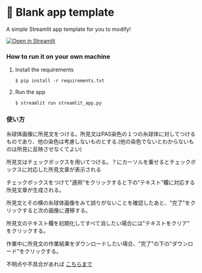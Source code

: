 # 🎈 Blank app template

A simple Streamlit app template for you to modify!

[![Open in Streamlit](https://static.streamlit.io/badges/streamlit_badge_black_white.svg)](https://blank-app-gsicntv03eq.streamlit.app/)

### How to run it on your own machine

1. Install the requirements

   ```
   $ pip install -r requirements.txt
   ```

2. Run the app

   ```
   $ streamlit run streamlit_app.py
   ```

### 使い方

糸球体画像に所見文をつける。所見文はPAS染色の１つの糸球体に対してつけるものであり、他の染色は考慮しないものとする.(他の染色でないとわからないものは所見に反映させなくてよい)

所見文はチェックボックスを用いてつける。？にカーソルを乗せるとチェックボックスに対応した所見文章が表示される

チェックボックスをつけて"適用"をクリックすると下の”テキスト”欄に対応する所見文章が生成される。

所見文とその横の糸球体画像をみて誤りがないことを確認したあと、"完了"をクリックすると次の画像に遷移する。

所見文のテキスト欄を初期化してすべて消したい場合には"テキストをクリア"　をクリックする。

作業中に所見文の作業結果をダウンロードしたい場合、"完了"の下の"ダウンロード"をクリックする。


不明点や不具合があれば [こちらまで](https://mail.google.com/mail/?view=cm&fs=1&to=masamasa20001002@gmail.com&su=【糸球体画像に対するキャプションつけ】)




